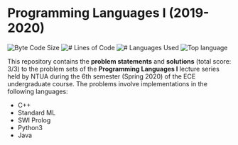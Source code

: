 # Programming Languages I (2019-2020)

<p align="left">
	<img alt="Byte Code Size" src="https://img.shields.io/github/languages/code-size/d-dimos/programming_languages1_ntua?color=blue" />
	<img alt="# Lines of Code" src="https://img.shields.io/tokei/lines/github/d-dimos/programming_languages1_ntua?color=red" />
	<img alt="# Languages Used" src="https://img.shields.io/github/languages/top/d-dimos/programming_languages1_ntua?color=green" />
	<img alt="Top language" src="https://img.shields.io/github/languages/top/d-dimos/programming_languages1_ntua?color=yellow" />
</p>

This repository contains the **problem statements** and **solutions** (total score: 3/3) to the problem sets of the **Programming Languages I** lecture series held by NTUA during the 6th semester (Spring 2020) of the ECE undergraduate course. The problems involve implementations in the following languages:

- C++
- Standard ML
- SWI Prolog
- Python3
- Java
